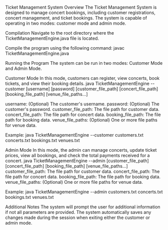 Ticket Management System
Overview
The Ticket Management System is designed to manage concert bookings, including customer registrations, concert management, and ticket bookings. The system is capable of operating in two modes: customer mode and admin mode.

Compilation
Navigate to the root directory where the TicketManagementEngine.java file is located.

Compile the program using the following command:
javac TicketManagementEngine.java

Running the Program
The system can be run in two modes: Customer Mode and Admin Mode.

Customer Mode
In this mode, customers can register, view concerts, book tickets, and view their booking details.
java TicketManagementEngine --customer [username] [password] [customer_file_path] [concert_file_path] [booking_file_path] [venue_file_paths...]

username: (Optional) The customer's username.
password: (Optional) The customer's password.
customer_file_path: The file path for customer data.
concert_file_path: The file path for concert data.
booking_file_path: The file path for booking data.
venue_file_paths: (Optional) One or more file paths for venue data.

Example:
java TicketManagementEngine --customer customers.txt concerts.txt bookings.txt venues.txt

Admin Mode
In this mode, the admin can manage concerts, update ticket prices, view all bookings, and check the total payments received for a concert.
java TicketManagementEngine --admin [customer_file_path] [concert_file_path] [booking_file_path] [venue_file_paths...]
customer_file_path: The file path for customer data.
concert_file_path: The file path for concert data.
booking_file_path: The file path for booking data.
venue_file_paths: (Optional) One or more file paths for venue data.

Example:
java TicketManagementEngine --admin customers.txt concerts.txt bookings.txt venues.txt

Additional Notes
The system will prompt the user for additional information if not all parameters are provided.
The system automatically saves any changes made during the session when exiting either the customer or admin mode.